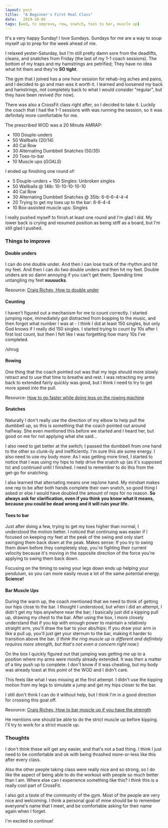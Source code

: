 ```yaml
---
layout: post
title:  "A Beginner's First Real Class"
date:   2019-10-06
tags: [wod, to improve, row, snatch, toes to bar, muscle up]
---
```


It's a very happy Sunday! I love Sundays. Sundays for me are a way to soup
myself up to prep for the week ahead of me.

I relaxed yester-Saturday, but I'm still pretty damn sore from the
deadlifts, cleans, and snatches from Friday (the last of my 1-1 coach
sessions). The bottom of my traps and my hamstrings are petrified; They have no
idea what hit them and they're **SO tight**.

The gym that I joined has a one hour session for rehab-ing aches and pains, and
I decided to go and man was it worth it. I learned and loosened my back and
hamstrings, not completely back to what I would consider "regular", but they
have been revived (for now).

There was also a CrossFit class right after, so I decided to take it. Luckily
the coach that I had the 1-1 sessions with was running the session, so it was
definitely more comfortable for me.

<!--more-->

The prescribed WOD was a 20 Minute AMRAP:
- 100 Douple-unders
- 50 Wallballs (20/14)
- 40 Cal Row
- 30 Alternating Dumbbell Snatches (50/35)
- 20 Toes-to-bar
- 10 Muscle ups (*GOALS*)

I ended up finishing one round of:
- 5 Douple-unders + 150 Singles: Unbroken singles
- 50 Wallballs @ 14lb: 10-10-10-10-10
- 40 Cal Row
- 30 Alternating Dumbbell Snatches @ 35lb: 6-6-6-4-4-4
- 20 Trying to get my toes up to the bar: 6-6-4-4
- 10 Box-assisted muscle ups: Singles

I really pushed myself to finish at least one round and I'm glad I did.
My lower back is crying and resumed position as being stiff as a board, but I'm
still glad I pushed.


### Things to improve

#### Double unders

I can do one double under. And then I can lose track of the rhythm and hit my
feet. And then I can do two double unders and then hit my feet. Double unders
are so damn annoying if you can't get them; Spending time untangling my feet
**suuuucks**.

Resource: [Craig Richey, How to double under](https://youtu.be/7EKmx-xUzUo?t=54)

#### Counting

I haven't figured out a mechanism for me to count correctly. I started jumping
rope, immediately got distracted from bopping to the music, and then forgot
what number I was at - I think I did at least 150 singles, but only God knows
if I really did 150 singles. I started trying to count by 10s after I first
lost count, but then I felt like I was forgetting how many 10s I've completed.

/shrug

#### Rowing

One thing that the coach pointed out was that my legs should more slowly
retract and to use that time to breathe and rest. I was retracting my arms back
to extended fairly quickly was good, but I think I need to try to get more
speed into the pull.

Resource: [How to go faster while doing less on the rowing
machine](https://www.youtube.com/watch?v=EVW8plmgE9A)

#### Snatches

Naturally I don't really use the direction of my elbow to help pull the
dumbbell up, so this is something that the coach pointed out around halfway.
She even mentioned this before we started and I heard her, but good on me for
not applying what she said...

I also need to get better at the switch; I passed the dumbbell from one hand to
the other so clunk-ily and inefficiently. I'm sure this ate some energy. I also
need to use my body more: As I was getting more tired, I started to notice that
I was using my hips to help drive the snatch up (as it's supposed to) and
continued until I finished. I need to remember to do this from the get-go for
snatching.

I also learned that alternating means one rep/one hand. My mindset makes one
rep to be after both hands complete their own snatch, so good thing I asked or
else I would have doubled the amount of reps for no reason. **So always ask for
clarification, even if you think you know what it means, because you could be
dead wrong and it will ruin your life.**

#### Toes to bar

Just after doing a few, trying to get my toes higher than normal, I understood
the motion better. I noticed that continuing was easier if I focused on keeping
my feet at the peak of the swing and only start swinging them back down at the
peak. Makes sense: If you try to swing them down before they completely stop,
you're fighting their current velocity because it's moving in the opposite
direction of the force you're applying to swing them back down.

Focusing on the timing to swing your legs down ends up helping your pendulum,
so you can more easily reuse a lot of the same potential energy. **Science!**


#### Bar Muscle Ups

During the warm up, the coach mentioned that we need to think of getting our
hips close to the bar. I thought I understood, but when I did an attempt, I
didn't get my hips anywhere near the bar; I basically just did a kipping pull
up, drawing my chest to the bar. After using the box, I more closely understand
that if you kip with enough power to maintain a relatively straight arm, you'll
draw the bar to your abs/hips; If you draw your arm in like a pull up, you'll
just get your sternum to the bar, making it harder to transition above the bar.
(*I think the ring muscle up is different and definitely requires more
strength, but that's not even a concern right now.*)

On the box I quickly figured out that jumping was getting me up to a position
where my arms were mostly already extended. It was then a matter of a tiny push
up to complete. I don't know if it was cheating, but my body was already toast
at this point of the WOD and I didn't care.

This feels like what I was missing at the first attempt. I didn't use the
kipping motion from my legs to simulate a jump and get my hips closer to the
bar.

I still don't think I can do it without help, but I think I'm in a good
direction for crossing this goal off.

Resource: [Craig Richey, How to bar muscle up if you have the strength](https://www.youtube.com/watch?v=R3EUjVWMOqo)

He mentions one should be able to do the strict muscle up before kipping. I'll try to work for a strict muscle up.


### Thoughts

I don't think these will get any easier, and that's not a bad thing. I think I
just need to be comfortable and ok with being thrashed more-or-less like this
after every class.

Also the other people taking class were really nice and so strong, so I do like
the aspect of being able to do the workout with people so much better than I
am. Where else can I experience something like this? I think this is a really
cool part of CrossFit.

I also got a taste of the community of the gym. Most of the people are very
nice and welcoming. I think a personal goal of mine should be to remember
everyone's name that I meet, and be comfortable asking for their name again
when I forget.

I'm excited to continue!

